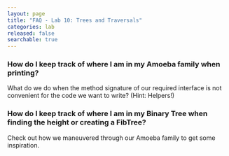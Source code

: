 ```yaml
---
layout: page
title: "FAQ - Lab 10: Trees and Traversals"
categories: lab
released: false
searchable: true
---
```


### How do I keep track of where I am in my Amoeba family when printing?
What do we do when the method signature of our required interface is not
convenient for the code we want to write? (Hint: Helpers!)

### How do I keep track of where I am in my Binary Tree when finding the height or creating a FibTree? 
Check out how we maneuvered through our Amoeba family to get some inspiration.